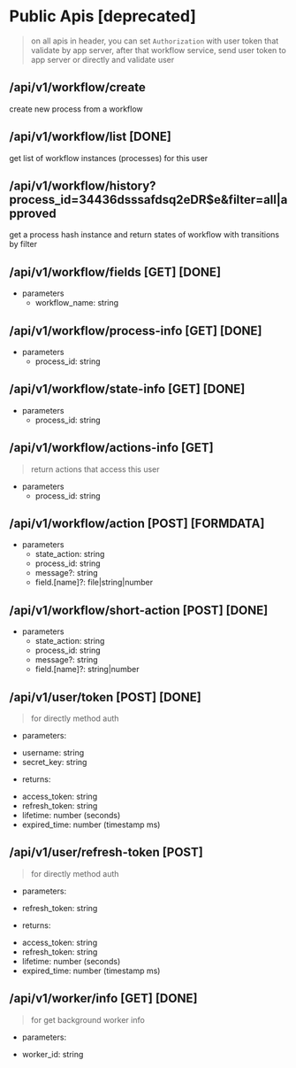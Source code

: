 # Public Apis [deprecated]

> on all apis in header, you can set `Authorization` with user token that validate by app server, after that workflow service, send user token to app server or directly and validate user

## /api/v1/workflow/create
create new process from a workflow
## /api/v1/workflow/list [DONE]
get list of workflow instances (processes) for this user

## /api/v1/workflow/history?process_id=34436dsssafdsq2eDR$e&filter=all|approved
get a process hash instance and return states of workflow with transitions by filter

## /api/v1/workflow/fields [GET] [DONE]
* parameters
    - workflow_name: string

## /api/v1/workflow/process-info [GET] [DONE]
* parameters
    - process_id: string
## /api/v1/workflow/state-info [GET] [DONE]
* parameters
    - process_id: string

## /api/v1/workflow/actions-info [GET]
> return actions that access this user
* parameters
    - process_id: string

## /api/v1/workflow/action [POST] [FORMDATA]
- parameters
    - state_action: string
    - process_id: string
    - message?: string
    - field.[name]?: file|string|number

## /api/v1/workflow/short-action [POST] [DONE]
- parameters
    - state_action: string
    - process_id: string
    - message?: string
    - field.[name]?: string|number

## /api/v1/user/token [POST] [DONE]
> for directly method auth
* parameters:
- username: string
- secret_key: string
* returns:
- access_token: string
- refresh_token: string
- lifetime: number (seconds)
- expired_time: number (timestamp ms)
## /api/v1/user/refresh-token [POST]
> for directly method auth
* parameters:
- refresh_token: string
* returns:
- access_token: string
- refresh_token: string
- lifetime: number (seconds)
- expired_time: number (timestamp ms)

## /api/v1/worker/info [GET] [DONE]
> for get background worker info
* parameters:
- worker_id: string